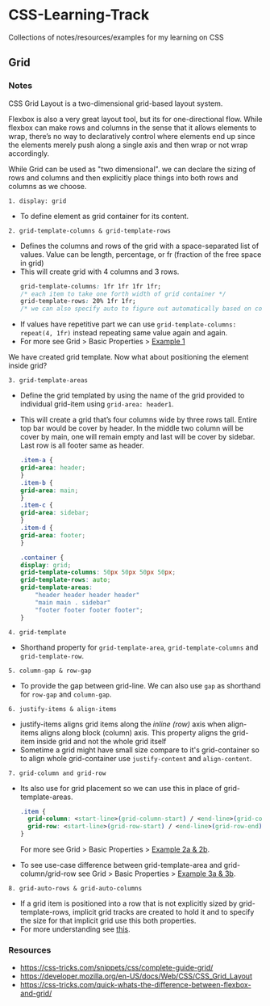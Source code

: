 # CSS-Learning-Track
Collections of notes/resources/examples for my learning on CSS


## Grid
### Notes
CSS Grid Layout is a two-dimensional grid-based layout system. 

Flexbox is also a very great layout tool, but its for one-directional flow. While flexbox can make rows and columns in the sense that it allows elements to wrap, there’s no way to declaratively control where elements end up since the elements merely push along a single axis and then wrap or not wrap accordingly.

While Grid can be used as "two dimensional". we can declare the sizing of rows and columns and then explicitly place things into both rows and columns as we choose.

`1. display: grid`
- To define element as grid container for its content.

`2. grid-template-columns & grid-template-rows`

- Defines the columns and rows of the grid with a space-separated list of values. Value can be length, percentage, or fr (fraction of the free space in grid)
- This will create grid with 4 columns and 3 rows.
    ```css
    grid-template-columns: 1fr 1fr 1fr 1fr;
    /* each item to take one forth width of grid container */
    grid-template-rows: 20% 1fr 1fr;
    /* we can also specify auto to figure out automatically based on content */
    ```
- If values have repetitive part we can use `grid-template-columns: repeat(4, 1fr)` instead repeating same value again and again.
- For more see Grid > Basic Properties > [Example 1](https://github.com/utsavpatel51/CSS-Learning-Track/tree/main/Grid/Basic%20Properties)

We have created grid template. Now what about positioning the element inside grid?

`3. grid-template-areas`

- Define the grid templated by using the name of the grid provided to individual grid-item using `grid-area: header1`.

- This will create a grid that’s four columns wide by three rows tall. Entire top bar would be cover by header. In the middle two column will be cover by main, one will remain empty and last will be cover by sidebar. Last row is all footer same as header.
    ```css
    .item-a {
    grid-area: header;
    }
    .item-b {
    grid-area: main;
    }
    .item-c {
    grid-area: sidebar;
    }
    .item-d {
    grid-area: footer;
    }

    .container {
    display: grid;
    grid-template-columns: 50px 50px 50px 50px;
    grid-template-rows: auto;
    grid-template-areas: 
        "header header header header"
        "main main . sidebar"
        "footer footer footer footer";
    }
    ```

`4. grid-template`
- Shorthand property for `grid-template-area`, `grid-template-columns` and `grid-template-row`.

`5. column-gap & row-gap`

- To provide the gap between grid-line. We can also use `gap` as shorthand for `row-gap` and `column-gap`.

`6. justify-items & align-items`

- justify-items aligns grid items along the *inline (row)* axis when align-items aligns along block (column) axis. This property aligns the grid-item inside grid and not the whole grid itself
- Sometime a grid might have small size compare to it's grid-container so to align whole grid-container use `justify-content` and `align-content`.

`7. grid-column and grid-row`

- Its also use for grid placement so we can use this in place of grid-template-areas.
    
    ```css
    .item {
      grid-column: <start-line>(grid-column-start) / <end-line>(grid-column-end) OR <start-line> / span <value>;
      grid-row: <start-line>(grid-row-start) / <end-line>(grid-row-end) OR <start-line> / span <value>;
    }
    ```
    For more see Grid > Basic Properties > [Example 2a & 2b](https://github.com/utsavpatel51/CSS-Learning-Track/tree/main/Grid/Basic%20Properties).
- To see use-case difference between grid-template-area and grid-column/grid-row see Grid > Basic Properties > [Example 3a & 3b](https://github.com/utsavpatel51/CSS-Learning-Track/tree/main/Grid/Basic%20Properties).

`8. grid-auto-rows & grid-auto-columns`

- If a grid item is positioned into a row that is not explicitly sized by grid-template-rows, implicit grid tracks are created to hold it and to specify the size for that implicit grid use this both properties.
- For more understanding see [this](https://css-tricks.com/snippets/css/complete-guide-grid/#prop-grid-column-row).

### Resources
- https://css-tricks.com/snippets/css/complete-guide-grid/
- https://developer.mozilla.org/en-US/docs/Web/CSS/CSS_Grid_Layout
- https://css-tricks.com/quick-whats-the-difference-between-flexbox-and-grid/